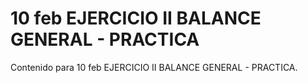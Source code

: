 # 10 feb  EJERCICIO II BALANCE GENERAL - PRACTICA

Contenido para 10 feb  EJERCICIO II BALANCE GENERAL - PRACTICA.